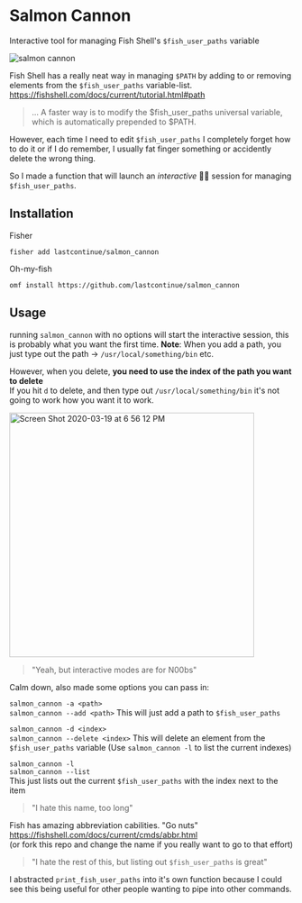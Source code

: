 # Salmon Cannon
Interactive tool for managing Fish Shell's `$fish_user_paths` variable

![salmon cannon](https://media.giphy.com/media/ik8lXkIOAyxq7SNuU0/giphy.gif)

Fish Shell has a really neat way in managing `$PATH` by adding to or removing elements from the `$fish_user_paths` variable-list. https://fishshell.com/docs/current/tutorial.html#path
>... A faster way is to modify the $fish_user_paths universal variable, which is automatically prepended to $PATH.

However, each time I need to edit `$fish_user_paths` I completely forget how to do it or if I do remember, I usually fat finger something or accidently delete the wrong thing.

So I made a function that will launch an _interactive_ 🧙‍♂️ session for managing `$fish_user_paths`.

## Installation

Fisher
```
fisher add lastcontinue/salmon_cannon
```

Oh-my-fish
```
omf install https://github.com/lastcontinue/salmon_cannon
```

## Usage


running `salmon_cannon` with no options will start the interactive session, this is probably what you want the first time. **Note**: When you add a path, you just type out the path -> `/usr/local/something/bin` etc.  

However, when you delete, **you need to use the index of the path you want to delete**  
If you hit `d` to delete, and then type out `/usr/local/something/bin` it's not going to work how you want it to work.

<img width="434" alt="Screen Shot 2020-03-19 at 6 56 12 PM" src="https://user-images.githubusercontent.com/20746446/77856504-48103200-71bd-11ea-8a63-b866d745f435.png">

>"Yeah, but interactive modes are for N00bs"

Calm down, also made some options you can pass in:

`salmon_cannon -a <path>`  
`salmon_cannon --add <path>`
This will just add a path to `$fish_user_paths`

`salmon_cannon -d <index>`  
`salmon_cannon --delete <index>` 
This will delete an element from the `$fish_user_paths` variable (Use `salmon_cannon -l` to list the current indexes)

`salmon_cannon -l`  
`salmon_cannon --list`  
This just lists out the current `$fish_user_paths` with the index next to the item

>"I hate this name, too long"  

Fish has amazing abbreviation cabilities. "Go nuts"
https://fishshell.com/docs/current/cmds/abbr.html  
(or fork this repo and change the name if you really want to go to that effort)

>"I hate the rest of this, but listing out `$fish_user_paths` is great"  

I abstracted `print_fish_user_paths` into it's own function because I could see this being useful for other people wanting to pipe into other commands.

